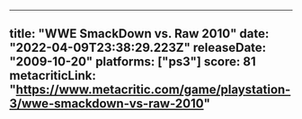 
---
title: "WWE SmackDown vs. Raw 2010"
date: "2022-04-09T23:38:29.223Z"
releaseDate: "2009-10-20"
platforms: ["ps3"]
score: 81
metacriticLink: "https://www.metacritic.com/game/playstation-3/wwe-smackdown-vs-raw-2010"
---
